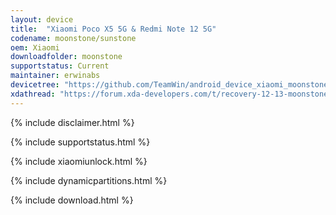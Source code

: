 ```yaml
---
layout: device
title:  "Xiaomi Poco X5 5G & Redmi Note 12 5G"
codename: moonstone/sunstone
oem: Xiaomi
downloadfolder: moonstone
supportstatus: Current
maintainer: erwinabs
devicetree: "https://github.com/TeamWin/android_device_xiaomi_moonstone"
xdathread: "https://forum.xda-developers.com/t/recovery-12-13-moonstone-sunstone-teamwin-recovery-project-for-xiaomi-poco-x5-redmi-note-12-5g.4632979/"
---
```


{% include disclaimer.html %}

{% include supportstatus.html %}

{% include xiaomiunlock.html %}

{% include dynamicpartitions.html %}

{% include download.html %}
